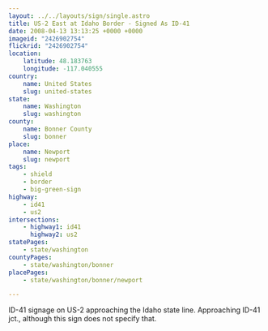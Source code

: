 ```yaml
---
layout: ../../layouts/sign/single.astro
title: US-2 East at Idaho Border - Signed As ID-41
date: 2008-04-13 13:13:25 +0000 +0000
imageid: "2426902754"
flickrid: "2426902754"
location:
    latitude: 48.183763
    longitude: -117.040555
country:
    name: United States
    slug: united-states
state:
    name: Washington
    slug: washington
county:
    name: Bonner County
    slug: bonner
place:
    name: Newport
    slug: newport
tags:
    - shield
    - border
    - big-green-sign
highway:
    - id41
    - us2
intersections:
    - highway1: id41
      highway2: us2
statePages:
    - state/washington
countyPages:
    - state/washington/bonner
placePages:
    - state/washington/bonner/newport

---
```

ID-41 signage on US-2 approaching the Idaho state line.  Approaching ID-41 jct., although this sign does not specify that.